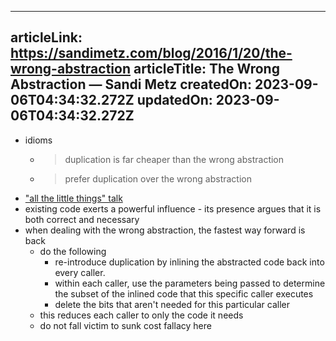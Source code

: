 -----------------------
articleLink: https://sandimetz.com/blog/2016/1/20/the-wrong-abstraction
articleTitle: The Wrong Abstraction &mdash; Sandi Metz
createdOn: 2023-09-06T04:34:32.272Z
updatedOn: 2023-09-06T04:34:32.272Z
-----------------------

- idioms
  - > duplication is far cheaper than the wrong abstraction
  - > prefer duplication over the wrong abstraction
- ["all the little things" talk](https://youtu.be/8bZh5LMaSmE)
- existing code exerts a powerful influence - its presence argues that it is both correct and necessary
- when dealing with the wrong abstraction, the fastest way forward is back
  - do the following
    - re-introduce duplication by inlining the abstracted code back into every caller.
    - within each caller, use the parameters being passed to determine the subset of the inlined code that this specific caller executes
    - delete the bits that aren't needed for this particular caller
  - this reduces each caller to only the code it needs
  - do not fall victim to sunk cost fallacy here
